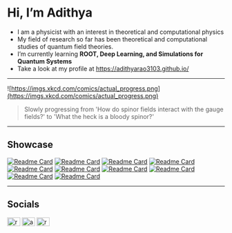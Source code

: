 <!---
adithyarao3103/adithyarao3103 is a ✨ special ✨ repository because its `README.md` (this file) appears on your GitHub profile.
You can click the Preview link to take a look at your changes.
--->
# Hi, I’m Adithya

- I am a physicist with an interest in theoretical and computational physics
- My field of research so far has been theoretical and computational studies of quantum field theories.
- I’m currently learning **ROOT, Deep Learning, and Simulations for Quantum Systems**
- Take a look at my profile at https://adithyarao3103.github.io/

---

![https://imgs.xkcd.com/comics/actual_progress.png](https://imgs.xkcd.com/comics/actual_progress.png)

> Slowly progressing from 'How do spinor fields interact with the gauge fields?' to 'What the heck is a bloody spinor?'

---
## Showcase

[![Readme Card](https://github-readme-stats.vercel.app/api/pin/?username=adithyarao3103&repo=BFSS-CPPCODE&theme=transparent&border_color=30363d&title_color=4493f8&icon_color=8d96a0&text_color=8d96a0)](https://github.com/adithyarao3103/BFSS-CPPCODE)
[![Readme Card](https://github-readme-stats.vercel.app/api/pin/?username=adithyarao3103&repo=Lattice-Simulation-SU-2&theme=transparent&border_color=30363d&title_color=4493f8&icon_color=8d96a0&text_color=8d96a0)](https://github.com/adithyarao3103/Lattice-Simulation-SU-2)
[![Readme Card](https://github-readme-stats.vercel.app/api/pin/?username=adithyarao3103&repo=PINN&theme=transparent&border_color=30363d&title_color=4493f8&icon_color=8d96a0&text_color=8d96a0)](https://github.com/adithyarao3103/PINN)
[![Readme Card](https://github-readme-stats.vercel.app/api/pin/?username=adithyarao3103&repo=Schwinger-Model&theme=transparent&border_color=30363d&title_color=4493f8&icon_color=8d96a0&text_color=8d96a0)](https://github.com/adithyarao3103/Schwinger-Model)
[![Readme Card](https://github-readme-stats.vercel.app/api/pin/?username=adithyarao3103&repo=NevisLab-ROOT&theme=transparent&border_color=30363d&title_color=4493f8&icon_color=8d96a0&text_color=8d96a0)](https://github.com/adithyarao3103/NevisLab-ROOT)
[![Readme Card](https://github-readme-stats.vercel.app/api/pin/?username=adithyarao3103&repo=Spanning-Trees-on-Lattice&theme=transparent&border_color=30363d&title_color=4493f8&icon_color=8d96a0&text_color=8d96a0)](https://github.com/adithyarao3103/Spanning-Trees-on-Lattice)
[![Readme Card](https://github-readme-stats.vercel.app/api/pin/?username=adithyarao3103&repo=Computational-Practical&theme=transparent&border_color=30363d&title_color=4493f8&icon_color=8d96a0&text_color=8d96a0)](https://github.com/adithyarao3103/Computational-Practical)
[![Readme Card](https://github-readme-stats.vercel.app/api/pin/?username=adithyarao3103&repo=Thesis-Template-SVNIT&theme=transparent&border_color=30363d&title_color=4493f8&icon_color=8d96a0&text_color=8d96a0)](https://github.com/adithyarao3103/Thesis-Template-SVNIT)
[![Readme Card](https://github-readme-stats.vercel.app/api/pin/?username=adithyarao3103&repo=Presentation-Beamer-Template&theme=transparent&border_color=30363d&title_color=4493f8&icon_color=8d96a0&text_color=8d96a0)](https://github.com/adithyarao3103/Presentation-Beamer-Template )
[![Readme Card](https://github-readme-stats.vercel.app/api/pin/?username=PhysicsClubSVNIT&repo=PhysicsClubSVNIT.github.io&show_owner=True&theme=transparent&border_color=30363d&title_color=4493f8&icon_color=8d96a0&text_color=8d96a0)](https://github.com/PhysicsClubSVNIT/PhysicsClubSVNIT.github.io)

---

<!-- ## Most Used Languages

![Top Langs](https://github-readme-stats.vercel.app/api/top-langs/?username=adithyarao3103&size_weight=0.25&count_weight=0.75&langs_count=6&layout=donut&theme=transparent&border_color=30363d&title_color=4493f8&icon_color=8d96a0&text_color=8d96a0)
--- -->
<!-- 
## Activity

[![Adithya's's github activity graph](https://github-readme-activity-graph.vercel.app/graph?username=adithyarao3103&theme=github-compact)]()


--- -->

## Socials
<p align="left">
<a href="https://twitter.com/raoadithya31" target="blank"><img align="center" src="https://raw.githubusercontent.com/rahuldkjain/github-profile-readme-generator/master/src/images/icons/Social/twitter.svg" alt="raoadithya31" height="20" width="30" /></a>
<a href="https://linkedin.com/in/adithya-a-rao-3103" target="blank"><img align="center" src="https://raw.githubusercontent.com/rahuldkjain/github-profile-readme-generator/master/src/images/icons/Social/linked-in-alt.svg" alt="adithya-a-rao-3103" height="20" width="30" /></a>
<a href="https://instagram.com/rao__adithya" target="blank"><img align="center" src="https://raw.githubusercontent.com/rahuldkjain/github-profile-readme-generator/master/src/images/icons/Social/instagram.svg" alt="rao__adithya" height="20" width="30" /></a>
</p> 

<!-- ## Tech Stack:
<p align="left"> 
<a href="https://www.cprogramming.com/" target="_blank" rel="noreferrer"> <img src="https://raw.githubusercontent.com/devicons/devicon/master/icons/c/c-original.svg" alt="c" width="30" height="30"/> </a> 
<a href="https://www.w3schools.com/cpp/" target="_blank" rel="noreferrer"> <img src="https://raw.githubusercontent.com/devicons/devicon/master/icons/cplusplus/cplusplus-original.svg" alt="cplusplus" width="30" height="30"/> </a> 
<a href="https://www.w3schools.com/css/" target="_blank" rel="noreferrer"> <img src="https://raw.githubusercontent.com/devicons/devicon/master/icons/css3/css3-original-wordmark.svg" alt="css3" width="30" height="30"/> </a> 
<a href="https://www.w3.org/html/" target="_blank" rel="noreferrer"> <img src="https://raw.githubusercontent.com/devicons/devicon/master/icons/html5/html5-original-wordmark.svg" alt="html5" width="30" height="30"/> </a> 
<a href="https://developer.mozilla.org/en-US/docs/Web/JavaScript" target="_blank" rel="noreferrer"> <img src="https://raw.githubusercontent.com/devicons/devicon/master/icons/javascript/javascript-original.svg" alt="javascript" width="30" height="30"/> </a> 
<a href="https://www.mathworks.com/" target="_blank" rel="noreferrer"> <img src="https://upload.wikimedia.org/wikipedia/commons/2/21/Matlab_Logo.png" alt="matlab" width="30" height="30"/> </a> 
<a href="https://www.python.org" target="_blank" rel="noreferrer"> <img src="https://raw.githubusercontent.com/devicons/devicon/master/icons/python/python-original.svg" alt="python" width="30" height="30"/> </a> 
<a href="https://pytorch.org/" target="_blank" rel="noreferrer"> <img src="https://www.vectorlogo.zone/logos/pytorch/pytorch-icon.svg" alt="pytorch" width="30" height="30"/> </a> 
</p> -->

<!-- --- -->
<!-- [![](https://visitcount.itsvg.in/api?id=adithyarao3103&icon=4&color=9)](https://visitcount.itsvg.in) -->
<!-- [![](https://visitcount.itsvg.in/api?id=adithyarao3103&icon=4&color=2)](https://visitcount.itsvg.in) -->
<!-- [![](https://visitcount.itsvg.in/api?id=adithyarao3103&icon=4&color=12)](https://visitcount.itsvg.in) -->

<!-- Proudly created with GPRM ( https://gprm.itsvg.in ) -->
